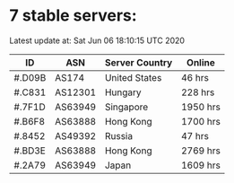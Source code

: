 # 7 stable servers:

Latest update at: Sat Jun 06 18:10:15 UTC 2020

| ID | ASN | Server Country | Online |
| -- | --- | -------------- | ------ |
| #.D09B | AS174 | United States | 46 hrs |
| #.C831 | AS12301 | Hungary | 228 hrs |
| #.7F1D | AS63949 | Singapore | 1950 hrs |
| #.B6F8 | AS63888 | Hong Kong | 1700 hrs |
| #.8452 | AS49392 | Russia | 47 hrs |
| #.BD3E | AS63888 | Hong Kong | 2769 hrs |
| #.2A79 | AS63949 | Japan | 1609 hrs |

